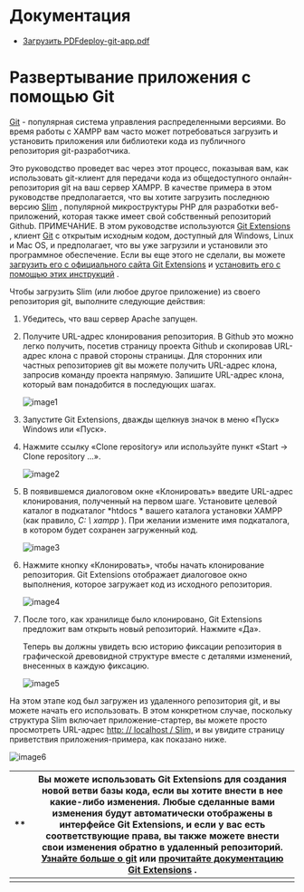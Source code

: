 # Документация

- [Загрузить PDFdeploy-git-app.pdf](http://localhost/dashboard/docs/deploy-git-app.pdf)

# Развертывание приложения с помощью Git

[Git](http://git-scm.com/) - популярная система управления распределенными версиями. Во время работы с XAMPP вам часто может потребоваться загрузить и установить приложения или библиотеки кода из публичного репозитория git-разработчика.

Это руководство проведет вас через этот процесс, показывая вам, как использовать git-клиент для передачи кода из общедоступного онлайн-репозитория git на ваш сервер XAMPP. В качестве примера в этом руководстве предполагается, что вы хотите загрузить последнюю версию [Slim](http://www.slimframework.com/) , популярной микроструктуры PHP для разработки веб-приложений, которая также имеет свой собственный репозиторий Github. ПРИМЕЧАНИЕ. В этом руководстве используются [Git Extensions](http://code.google.com/p/gitextensions/) , клиент [Git](http://code.google.com/p/gitextensions/) с открытым исходным кодом, доступный для Windows, Linux и Mac OS, и предполагает, что вы уже загрузили и установили это программное обеспечение. Если вы еще этого не сделали, вы можете [загрузить его с официального сайта Git Extensions](http://code.google.com/p/gitextensions/) и [установить его с помощью этих инструкций](http://git-extensions-documentation.readthedocs.org/en/latest/getting_started.html) .

Чтобы загрузить Slim (или любое другое приложение) из своего репозитория git, выполните следующие действия:

1. Убедитесь, что ваш сервер Apache запущен.

2. Получите URL-адрес клонирования репозитория. В Github это можно легко получить, посетив страницу проекта Github и скопировав URL-адрес клона с правой стороны страницы. Для сторонних или частных репозиториев git вы можете получить URL-адрес клона, запросив команду проекта напрямую. Запишите URL-адрес клона, который вам понадобится в последующих шагах.

   ![image1](http://localhost/dashboard/docs/images/deploy-git-app/image1.png)

3. Запустите Git Extensions, дважды щелкнув значок в меню «Пуск» Windows или «Пуск».

4. Нажмите ссылку «Clone repository» или используйте пункт «Start → Clone repository ...».

   ![image2](http://localhost/dashboard/docs/images/deploy-git-app/image2.png)

5. В появившемся диалоговом окне «Клонировать» введите URL-адрес клонирования, полученный на первом шаге. Установите целевой каталог в подкаталог *htdocs \* вашего каталога установки XAMPP (как правило, *C: \ xampp* ). При желании измените имя подкаталога, в котором будет сохранен загруженный код.

   ![image3](http://localhost/dashboard/docs/images/deploy-git-app/image3.png)

6. Нажмите кнопку «Клонировать», чтобы начать клонирование репозитория. Git Extensions отображает диалоговое окно выполнения, которое загружает код из исходного репозитория.

   ![image4](http://localhost/dashboard/docs/images/deploy-git-app/image4.png)

7. После того, как хранилище было клонировано, Git Extensions предложит вам открыть новый репозиторий. Нажмите «Да».

   Теперь вы должны увидеть всю историю фиксации репозитория в графической древовидной структуре вместе с деталями изменений, внесенных в каждую фиксацию.

   ![image5](http://localhost/dashboard/docs/images/deploy-git-app/image5.png)

На этом этапе код был загружен из удаленного репозитория git, и вы можете начать его использовать. В этом конкретном случае, поскольку структура Slim включает приложение-стартер, вы можете просто просмотреть URL-адрес [http: // localhost / Slim,](http://localhost/Slim) и вы увидите страницу приветствия приложения-примера, как показано ниже.

![image6](http://localhost/dashboard/docs/images/deploy-git-app/image6.png)

| **   | Вы можете использовать Git Extensions для создания новой ветви базы кода, если вы хотите внести в нее какие-либо изменения. Любые сделанные вами изменения будут автоматически отображены в интерфейсе Git Extensions, и если у вас есть соответствующие права, вы также можете внести свои изменения обратно в удаленный репозиторий. [Узнайте больше о git](http://git-scm.com/book) или [прочитайте документацию Git Extensions](https://git-extensions-documentation.readthedocs.org/) . |
| ---- | ---------------------------------------- |
|      |                                          |